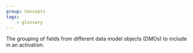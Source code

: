 ```yaml
---
group: Concepts
tags:
    - glossary
---
```

The grouping of fields from different data model objects (DMOs) to include in an activation.